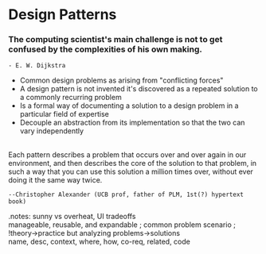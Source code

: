 ﻿# Design Patterns

### The computing scientist's main challenge is not to get confused by the complexities of his own making.
	
    - E. W. Dijkstra
	
	
* Common design problems as arising from "conflicting forces"
* A design pattern is not invented it's discovered as a repeated solution to a commonly recurring problem
* Is a formal way of documenting a solution to a design problem in a particular field of expertise
* Decouple an abstraction from its implementation so that the two can vary independently

<br>
    Each pattern describes a problem that occurs over and over again in our environment, and then describes the core of the solution to that problem, in such a way that you can use this solution a million times over, without ever doing it the same way twice.
	
	--Christopher Alexander (UCB prof, father of PLM, 1st(?) hypertext book)

	
.notes: sunny vs overheat, UI tradeoffs<br>manageable, reusable, and expandable ; common problem scenario ; !theory->practice but analyzing problems->solutions<br>name, desc, context, where, how, co-req, related, code
